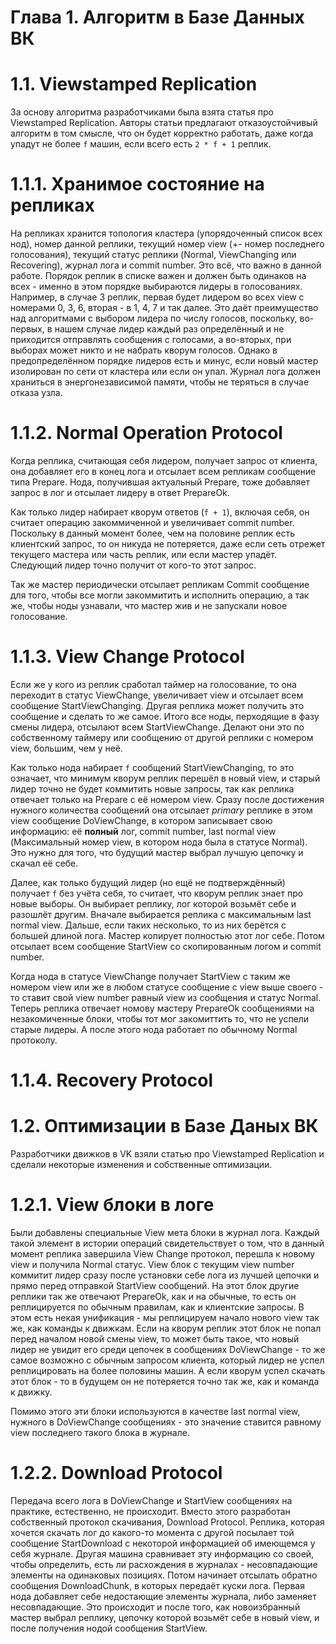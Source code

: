 # Глава 1. Алгоритм в Базе Данных ВК

# 1.1. Viewstamped Replication

За основу алгоритма разработчиками была взята статья про Viewstamped Replication. Авторы статьи предлагают отказоустойчивый алгоритм в том смысле, что он будет корректно работать, даже когда упадут не более `f` машин, если всего есть `2 * f + 1` реплик.

# 1.1.1. Хранимое состояние на репликах

На репликах хранится топология кластера (упорядоченный список всех нод), номер данной реплики, текущий номер view (+- номер последнего голосования), текущий статус реплики (Normal, ViewChanging или Recovering), журнал лога и commit number. Это всё, что важно в данной работе. Порядок реплик в списке важен и должен быть одинаков на всех - именно в этом порядке выбираются лидеры в голосованиях. Например, в случае 3 реплик, первая будет лидером во всех view с номерами 0, 3, 6, вторая - в 1, 4, 7 и так далее. Это даёт преимущество над алгоритмами с выбором лидера по числу голосов, поскольку, во-первых, в нашем случае лидер каждый раз определённый и не приходится отправлять сообщения с голосами, а во-вторых, при выборах может никто и не набрать кворум голосов. Однако в предопределённом порядке лидеров есть и минус, если новый мастер изолирован по сети от кластера или если он упал. Журнал лога должен храниться в энергонезависимой памяти, чтобы не теряться в случае отказа узла.

# 1.1.2. Normal Operation Protocol

Когда реплика, считающая себя лидером, получает запрос от клиента, она добавляет его в конец лога и отсылает всем репликам сообщение типа Prepare. Нода, получившая актуальный Prepare, тоже добавляет запрос в лог и отсылает лидеру в ответ PrepareOk.

Как только лидер набирает кворум ответов (`f + 1`), включая себя, он считает операцию закоммиченной и увеличивает commit number. Поскольку в данный момент более, чем на половине реплик есть клиентский запрос, то он никуда не потеряется, даже если сеть отрежет текущего мастера или часть реплик, или если мастер упадёт. Следующий лидер точно получит от кого-то этот запрос.

Так же мастер периодически отсылает репликам Commit сообщение для того, чтобы все могли закоммитить и исполнить операцию, а так же, чтобы ноды узнавали, что мастер жив и не запускали новое голосование.

# 1.1.3. View Change Protocol

Если же у кого из реплик сработал таймер на голосование, то она переходит в статус ViewChange, увеличивает view и отсылает всем сообщение StartViewChanging. Другая реплика может получить это сообщение и сделать то же самое. Итого все ноды, перходящие в фазу смены лидера, отсылают всем StartViewChange. Делают они это по собственному таймеру или сообщению от другой реплики с номером view, большим, чем у неё.

Как только нода набирает `f` сообщений StartViewChanging, то это означает, что минимум кворум реплик перешёл в новый view, и старый лидер точно не будет коммитить новые запросы, так как реплика отвечает только на Prepare с её номером view. Сразу после достижения нужного количества сообщений она отсылает *primary* реплике в этом view сообщение DoViewChange, в котором записывает свою информацию: её **полный** лог, commit number, last normal view (Максимальный номер view, в котором нода была в статусе Normal). Это нужно для того, что будущий мастер выбрал лучшую цепочку и скачал её себе.

Далее, как только будущий лидер (но ещё не подтверждённый) получает `f` без учёта себя, то считает, что кворум реплик знает про новые выборы. Он выбирает реплику, лог которой возьмёт себе и разошлёт другим. Вначале выбирается реплика с максимальным last normal view. Дальше, если таких несколько, то из них берётся с большей длиной лога. Мастер копирует полностью этот лог себе. Потом отсылает всем сообщение StartView со скопированным логом и commit number.

Когда нода в статусе ViewChange получает StartView с таким же номером view или же в любом статусе сообщение c view выше своего - то ставит свой view number равный view из сообщения и статус Normal. Теперь реплика отвечает номову мастеру PrepareOk сообщениями на незакомиченные блоки, чтобы тот мог закомиттить то, что не успели старые лидеры. А после этого нода работает по обычному Normal протоколу.

# 1.1.4. Recovery Protocol



# 1.2. Оптимизации в Базе Даных ВК

Разработчики движков в VK взяли статью про Viewstamped Replication и сделали некоторые изменения и собственные оптимизации.

# 1.2.1. View блоки в логе

Были добавлены специальные View мета блоки в журнал лога. Каждый такой элемент в истории операций свидетельствует о том, что в данный момент реплика завершила View Change протокол, перешла к новому view и получила Normal статус. View блок с текущим view number коммитит лидер сразу после установки себе лога из лучшей цепочки и прямо перед отправкой StartView сообщений. На этот блок другие реплики так же отвечают PrepareOk, как и на обычные, то есть он реплицируется по обычным правилам, как и клиентские запросы. В этом есть некая унификация - мы реплицируем начало нового view так же, как команды к движкам. Если на кворум реплик этот блок не попал перед началом новой смены view, то может быть такое, что новый лидер не увидит его среди цепочек в сообщениях DoViewChange - то же самое возможно с обычным запросом клиента, который лидер не успел реплицировать на более половины машин. А если кворум успел скачать этот блок - то в будущем он не потеряется точно так же, как и команда к движку.

Помимо этого эти блоки используются в качестве last normal view, нужного в DoViewChange сообщениях - это значение ставится равному view последнего такого блока в журнале.

# 1.2.2. Download Protocol

Передача всего лога в DoViewChange и StartView сообщениях на практике, естественно, не происходит. Вместо этого разработан собственный протокол скачивания, Download Protocol. Реплика, которая хочется скачать лог до какого-то момента с другой посылает той сообщение StartDownload с некоторой информацией об имеющемся у себя журнале. Другая машина сравнивает эту информацию со своей, чтобы определить, есть ли расхождения в журналах - несовпадающие элементы на одинаковых позициях. Потом начинает отсылать обратно сообщения DownloadChunk, в которых передаёт куски лога. Первая нода добавляет себе недостающие элементы журнала, либо заменяет несовпадающие. Это происходит и после того, как новоизбранный мастер выбрал реплику, цепочку которой возьмёт себе в новый view, и после получения нодой сообщения StartView.
